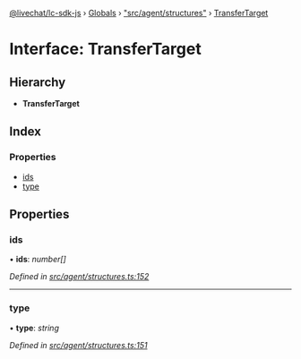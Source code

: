 [@livechat/lc-sdk-js](../README.md) › [Globals](../globals.md) › ["src/agent/structures"](../modules/_src_agent_structures_.md) › [TransferTarget](_src_agent_structures_.transfertarget.md)

# Interface: TransferTarget

## Hierarchy

* **TransferTarget**

## Index

### Properties

* [ids](_src_agent_structures_.transfertarget.md#ids)
* [type](_src_agent_structures_.transfertarget.md#type)

## Properties

###  ids

• **ids**: *number[]*

*Defined in [src/agent/structures.ts:152](https://github.com/livechat/lc-sdk-js/blob/21d7a55/src/agent/structures.ts#L152)*

___

###  type

• **type**: *string*

*Defined in [src/agent/structures.ts:151](https://github.com/livechat/lc-sdk-js/blob/21d7a55/src/agent/structures.ts#L151)*
